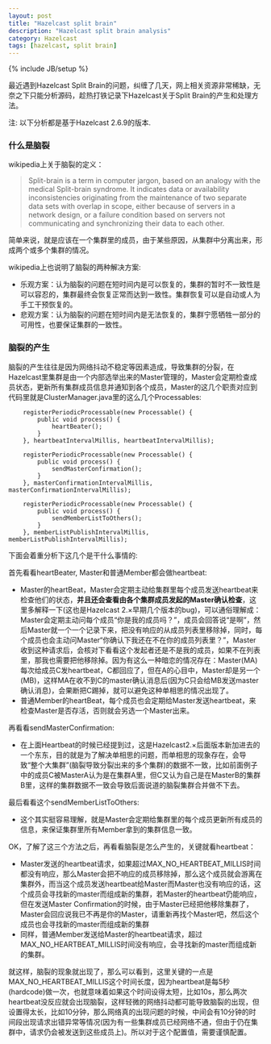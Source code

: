 ```yaml
---
layout: post
title: "Hazelcast split brain"
description: "Hazelcast split brain analysis"
category: Hazelcast
tags: [hazelcast, split brain]
---
```

{% include JB/setup %}

最近遇到Hazelcast Split Brain的问题，纠缠了几天，网上相关资源非常稀缺，无奈之下只能分析源码，趁热打铁记录下Hazelcast关于Split Brain的产生和处理方法。

注: 以下分析都是基于Hazelcast 2.6.9的版本.

### 什么是脑裂 ###
wikipedia上关于脑裂的定义：

> Split-brain is a term in computer jargon, based on an analogy with the medical Split-brain syndrome. It indicates data or availability inconsistencies originating from the maintenance of two separate data sets with overlap in scope, either because of servers in a network design, or a failure condition based on servers not communicating and synchronizing their data to each other.

简单来说，就是应该在一个集群里的成员，由于某些原因，从集群中分离出来，形成两个或多个集群的情况。

wikipedia上也说明了脑裂的两种解决方案:
- 乐观方案：认为脑裂的问题在短时间内是可以恢复的，集群的暂时不一致性是可以容忍的，集群最终会恢复正常而达到一致性。集群恢复可以是自动或人为手工干预恢复的。
- 悲观方案：认为脑裂的问题在短时间内是无法恢复的，集群宁愿牺牲一部分的可用性，也要保证集群的一致性。

### 脑裂的产生 ###
脑裂的产生往往是因为网络抖动不稳定等因素造成，导致集群的分裂，在Hazelcast里集群是由一个内部选举出来的Master管理的，Master会定期检查成员状态，更新所有集群成员信息并通知到各个成员，Master的这几个职责对应到代码里就是ClusterManager.java里的这么几个Processables:

        registerPeriodicProcessable(new Processable() {
            public void process() {
                heartBeater();
            }
        }, heartbeatIntervalMillis, heartbeatIntervalMillis);

        registerPeriodicProcessable(new Processable() {
            public void process() {
                sendMasterConfirmation();
            }
        }, masterConfirmationIntervalMillis, masterConfirmationIntervalMillis);

        registerPeriodicProcessable(new Processable() {
            public void process() {
                sendMemberListToOthers();
            }
        }, memberListPublishIntervalMillis, memberListPublishIntervalMillis);

下面会着重分析下这几个是干什么事情的:

首先看看heartBeater, Master和普通Member都会做heartbeat:


- Master的heartBeat，Master会定期主动给集群里每个成员发送heartbeat来检查他们的状态，**并且还会查看由各个集群成员发起的Master确认检查**，这里多解释一下(这也是Hazelcast 2.×早期几个版本的bug)，可以通俗理解成：Master会定期主动问每个成员“你是我的成员吗？”，成员会回答说“是啊”，然后Master就一个一个记录下来，把没有响应的从成员列表里移除掉，同时，每个成员也会主动问Master“你确认下我还在不在你的成员列表里？”，Master收到这种请求后，会核对下看看这个发起者还是不是我的成员，如果不在列表里，那我也需要把他移除掉。因为有这么一种暗恋的情况存在：Master(MA)每次给成员C发heartbeat，C都回应了，但在A的心目中，Master却是另一个(MB)，这样MA在收不到C的master确认消息后(因为C只会给MB发送master确认消息)，会果断把C踢掉，就可以避免这种单相思的情况出现了。
- 普通Member的heartBeat，每个成员也会定期给Master发送heartbeat，来检查Master是否存活，否则就会另选一个Master出来。

再看看sendMasterConfirmation:

- 在上面Heartbeat的时候已经提到过，这是Hazelcast2.×后面版本新加进去的一个东东，目的就是为了解决单相思的问题，而单相思的现象存在，会导致“整个大集群”(脑裂导致分裂出来的多个集群)的数据不一致，比如前面例子中的成员C被MasterA认为是在集群A里，但C又认为自己是在MasterB的集群B里，这样的集群数据不一致会导致后面说道的脑裂集群合并做不下去。

最后看看这个sendMemberListToOthers:

- 这个其实挺容易理解，就是Master会定期给集群里的每个成员更新所有成员的信息，来保证集群里所有Member拿到的集群信息一致。

OK，了解了这三个方法之后，再看看脑裂是怎么产生的，关键就看heartbeat：


- Master发送的heartbeat请求，如果超过MAX_NO_HEARTBEAT_MILLIS时间都没有响应，那么Master会把不响应的成员移除掉，那么这个成员就会游离在集群外，而当这个成员发送heartbeat给Master而Master也没有响应的话，这个成员会寻找新的master而组成新的集群，若Master的heartbeat仍能响应，但在发送Master Confirmation的时候，由于Master已经把他移除集群了，Master会回应说我已不再是你的Master，请重新再找个Master吧，然后这个成员也会寻找新的master而组成新的集群
- 同样，普通Member发送给Master的heartbeat请求，超过MAX_NO_HEARTBEAT_MILLIS时间没有响应，会寻找新的master而组成新的集群。

就这样，脑裂的现象就出现了，那么可以看到，这里关键的一点是MAX_NO_HEARTBEAT_MILLIS这个时间长度，因为heartbeat是每5秒(hardcode)做一次，也就意味着如果这个时间设得太短，比如10s，那么两次heartbeat没反应就会出现脑裂，这样轻微的网络抖动都可能导致脑裂的出现，但设置得太长，比如10分钟，那么网络真的出现问题的时候，中间会有10分钟的时间段出现请求出错异常等情况(因为有一些集群成员已经网络不通，但由于仍在集群中，请求仍会被发送到这些成员上)。所以对于这个配置值，需要谨慎配置。

